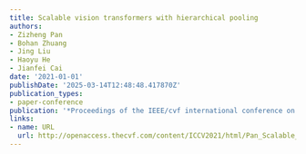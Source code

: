 ```yaml
---
title: Scalable vision transformers with hierarchical pooling
authors:
- Zizheng Pan
- Bohan Zhuang
- Jing Liu
- Haoyu He
- Jianfei Cai
date: '2021-01-01'
publishDate: '2025-03-14T12:48:48.417870Z'
publication_types:
- paper-conference
publication: '*Proceedings of the IEEE/cvf international conference on computer vision*'
links:
- name: URL
  url: http://openaccess.thecvf.com/content/ICCV2021/html/Pan_Scalable_Vision_Transformers_With_Hierarchical_Pooling_ICCV_2021_paper.html
---
```

